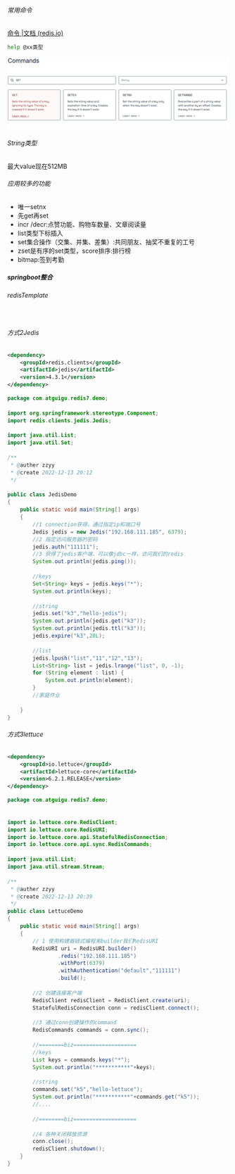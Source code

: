 ###### 常用命令

[命令 |文档 (redis.io)](https://redis.io/docs/latest/commands/)

```bash
help @xx类型
```

![image-20240914091652749](images/image-20240914091652749.png)

###### String类型

最大value现在512MB

###### 应用较多的功能

- 唯一setnx
- 先get再set
- incr /decr:点赞功能、购物车数量、文章阅读量
- list类型下标插入
- set集合操作（交集、并集、差集）:共同朋友、抽奖不重复的工号
- zset是有序的set类型，score排序:排行榜
- bitmap:签到考勤 

##### springboot整合

###### redisTemplate

```

```

```

```

###### 方式2Jedis

```xml
<dependency>
    <groupId>redis.clients</groupId>
    <artifactId>jedis</artifactId>
    <version>4.3.1</version>
</dependency>
```

```java
package com.atguigu.redis7.demo;

import org.springframework.stereotype.Component;
import redis.clients.jedis.Jedis;

import java.util.List;
import java.util.Set;

/**
 * @auther zzyy
 * @create 2022-12-13 20:12
 */

public class JedisDemo
{
    public static void main(String[] args)
    {
        //1 connection获得，通过指定ip和端口号
        Jedis jedis = new Jedis("192.168.111.185", 6379);
        //2 指定访问服务器的密码
        jedis.auth("111111");
        //3 获得了jedis客户端，可以像jdbc一样，访问我们的redis
        System.out.println(jedis.ping());

        //keys
        Set<String> keys = jedis.keys("*");
        System.out.println(keys);

        //string
        jedis.set("k3","hello-jedis");
        System.out.println(jedis.get("k3"));
        System.out.println(jedis.ttl("k3"));
        jedis.expire("k3",20L);

        //list
        jedis.lpush("list","11","12","13");
        List<String> list = jedis.lrange("list", 0, -1);
        for (String element : list) {
            System.out.println(element);
        }
        //家庭作业

    }
}
```

###### 方式3lettuce

```xml
<dependency>
    <groupId>io.lettuce</groupId>
    <artifactId>lettuce-core</artifactId>
    <version>6.2.1.RELEASE</version>
</dependency>
```

```java
package com.atguigu.redis7.demo;


import io.lettuce.core.RedisClient;
import io.lettuce.core.RedisURI;
import io.lettuce.core.api.StatefulRedisConnection;
import io.lettuce.core.api.sync.RedisCommands;

import java.util.List;
import java.util.stream.Stream;

/**
 * @auther zzyy
 * @create 2022-12-13 20:39
 */
public class LettuceDemo
{
    public static void main(String[] args)
    {
        // 1 使用构建器链式编程来builder我们RedisURI
        RedisURI uri = RedisURI.builder()
                .redis("192.168.111.185")
                .withPort(6379)
                .withAuthentication("default","111111")
                .build();

        //2 创建连接客户端
        RedisClient redisClient = RedisClient.create(uri);
        StatefulRedisConnection conn = redisClient.connect();

        //3 通过conn创建操作的command
        RedisCommands commands = conn.sync();

        //========biz====================
        //keys
        List keys = commands.keys("*");
        System.out.println("***********"+keys);

        //string
        commands.set("k5","hello-lettuce");
        System.out.println("***********"+commands.get("k5"));
        //....

        //========biz====================

        //4 各种关闭释放资源
        conn.close();
        redisClient.shutdown();
    }
}
```

###### 